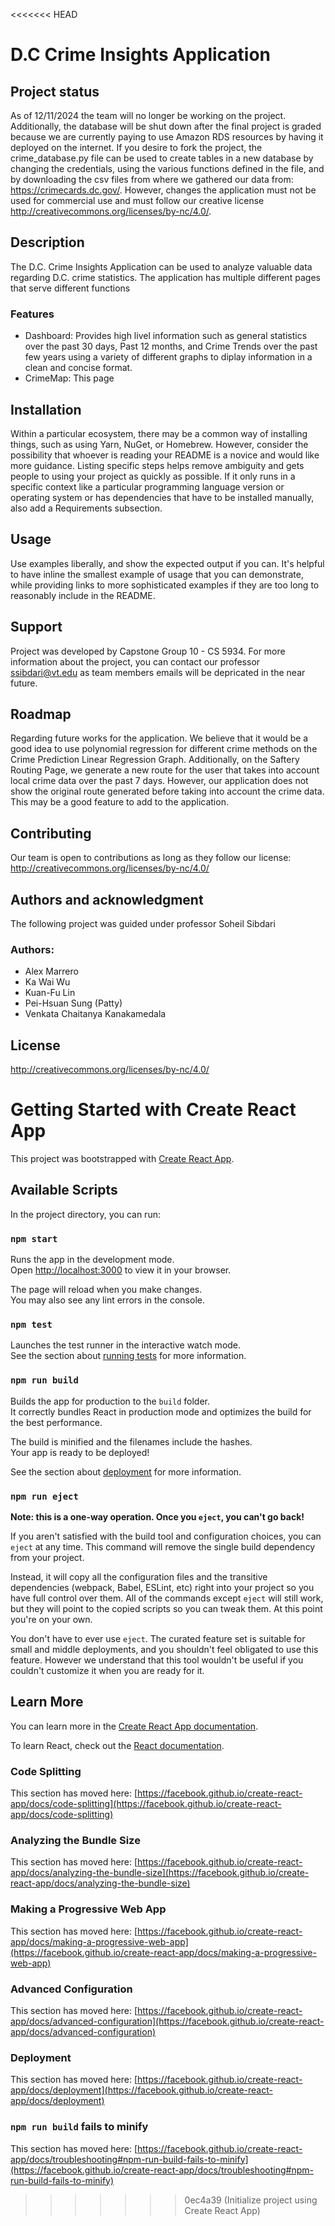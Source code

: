 <<<<<<< HEAD

# D.C Crime Insights Application

## Project status

As of 12/11/2024 the team will no longer be working on the project. Additionally, the database will be shut down after the final project is graded because we are currently paying to use Amazon RDS resources by having it deployed on the internet. If you desire to fork the project, the crime_database.py file can be used to create tables in a new database by changing the credentials, using the various functions defined in the file, and by downloading the csv files from where we gathered our data from: https://crimecards.dc.gov/. However, changes the application must not be used for commercial use and must follow our creative license http://creativecommons.org/licenses/by-nc/4.0/.

## Description

The D.C. Crime Insights Application can be used to analyze valuable data regarding D.C. crime statistics. The application has multiple different pages that serve different functions

### Features

- Dashboard: Provides high livel information such as general statistics over the past 30 days, Past 12 months, and Crime Trends over the past few years using a variety of different graphs to diplay information in a clean and concise format.
- CrimeMap: This page

## Installation

Within a particular ecosystem, there may be a common way of installing things, such as using Yarn, NuGet, or Homebrew. However, consider the possibility that whoever is reading your README is a novice and would like more guidance. Listing specific steps helps remove ambiguity and gets people to using your project as quickly as possible. If it only runs in a specific context like a particular programming language version or operating system or has dependencies that have to be installed manually, also add a Requirements subsection.

## Usage

Use examples liberally, and show the expected output if you can. It's helpful to have inline the smallest example of usage that you can demonstrate, while providing links to more sophisticated examples if they are too long to reasonably include in the README.

## Support

Project was developed by Capstone Group 10 - CS 5934. For more information about the project, you can contact our professor ssibdari@vt.edu as team members emails will be depricated in the near future.

## Roadmap

Regarding future works for the application. We believe that it would be a good idea to use polynomial regression for different crime methods on the Crime Prediction Linear Regression Graph. Additionally, on the Saftery Routing Page, we generate a new route for the user that takes into account local crime data over the past 7 days. However, our application does not show the original route generated before taking into account the crime data. This may be a good feature to add to the application.

## Contributing

Our team is open to contributions as long as they follow our license: http://creativecommons.org/licenses/by-nc/4.0/

## Authors and acknowledgment

The following project was guided under professor Soheil Sibdari

### Authors:

- Alex Marrero
- Ka Wai Wu
- Kuan-Fu Lin
- Pei-Hsuan Sung (Patty)
- Venkata Chaitanya Kanakamedala

## License

http://creativecommons.org/licenses/by-nc/4.0/

# Getting Started with Create React App

This project was bootstrapped with [Create React App](https://github.com/facebook/create-react-app).

## Available Scripts

In the project directory, you can run:

### `npm start`

Runs the app in the development mode.\
Open [http://localhost:3000](http://localhost:3000) to view it in your browser.

The page will reload when you make changes.\
You may also see any lint errors in the console.

### `npm test`

Launches the test runner in the interactive watch mode.\
See the section about [running tests](https://facebook.github.io/create-react-app/docs/running-tests) for more information.

### `npm run build`

Builds the app for production to the `build` folder.\
It correctly bundles React in production mode and optimizes the build for the best performance.

The build is minified and the filenames include the hashes.\
Your app is ready to be deployed!

See the section about [deployment](https://facebook.github.io/create-react-app/docs/deployment) for more information.

### `npm run eject`

**Note: this is a one-way operation. Once you `eject`, you can't go back!**

If you aren't satisfied with the build tool and configuration choices, you can `eject` at any time. This command will remove the single build dependency from your project.

Instead, it will copy all the configuration files and the transitive dependencies (webpack, Babel, ESLint, etc) right into your project so you have full control over them. All of the commands except `eject` will still work, but they will point to the copied scripts so you can tweak them. At this point you're on your own.

You don't have to ever use `eject`. The curated feature set is suitable for small and middle deployments, and you shouldn't feel obligated to use this feature. However we understand that this tool wouldn't be useful if you couldn't customize it when you are ready for it.

## Learn More

You can learn more in the [Create React App documentation](https://facebook.github.io/create-react-app/docs/getting-started).

To learn React, check out the [React documentation](https://reactjs.org/).

### Code Splitting

This section has moved here: [https://facebook.github.io/create-react-app/docs/code-splitting](https://facebook.github.io/create-react-app/docs/code-splitting)

### Analyzing the Bundle Size

This section has moved here: [https://facebook.github.io/create-react-app/docs/analyzing-the-bundle-size](https://facebook.github.io/create-react-app/docs/analyzing-the-bundle-size)

### Making a Progressive Web App

This section has moved here: [https://facebook.github.io/create-react-app/docs/making-a-progressive-web-app](https://facebook.github.io/create-react-app/docs/making-a-progressive-web-app)

### Advanced Configuration

This section has moved here: [https://facebook.github.io/create-react-app/docs/advanced-configuration](https://facebook.github.io/create-react-app/docs/advanced-configuration)

### Deployment

This section has moved here: [https://facebook.github.io/create-react-app/docs/deployment](https://facebook.github.io/create-react-app/docs/deployment)

### `npm run build` fails to minify

This section has moved here: [https://facebook.github.io/create-react-app/docs/troubleshooting#npm-run-build-fails-to-minify](https://facebook.github.io/create-react-app/docs/troubleshooting#npm-run-build-fails-to-minify)

> > > > > > > 0ec4a39 (Initialize project using Create React App)
